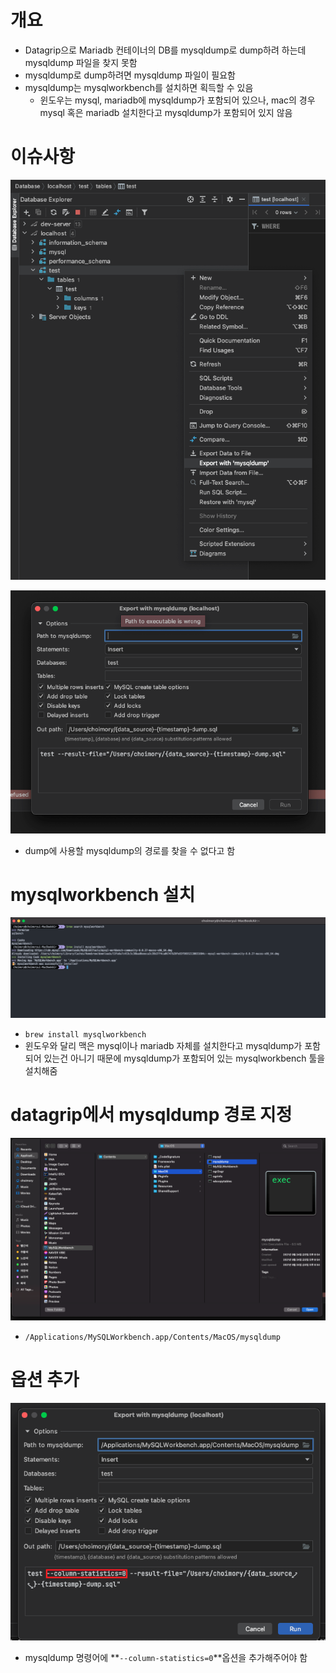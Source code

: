 # 개요

- Datagrip으로 Mariadb 컨테이너의 DB를 mysqldump로 dump하려 하는데 mysqldump 파일을 찾지 못함
- mysqldump로 dump하려면 mysqldump 파일이 필요함
- mysqldump는 mysqlworkbench를 설치하면 획득할 수 있음
    - 윈도우는 mysql, mariadb에 mysqldump가 포함되어 있으나, mac의 경우 mysql 혹은 mariadb 설치한다고 mysqldump가 포함되어 있지 않음

# 이슈사항

![img.png](img.png)

![img_1.png](img_1.png)

- dump에 사용할 mysqldump의 경로를 찾을 수 없다고 함

# mysqlworkbench 설치

![img_2.png](img_2.png)

- `brew install mysqlworkbench`
- 윈도우와 달리 맥은 mysql이나 mariadb 자체를 설치한다고 mysqldump가 포함되어 있는건 아니기 때문에 mysqldump가 포함되어 있는 mysqlworkbench 툴을 설치해줌

# datagrip에서 mysqldump 경로 지정

![img_3.png](img_3.png)

- `/Applications/MySQLWorkbench.app/Contents/MacOS/mysqldump`

# 옵션 추가

![img_4.png](img_4.png)

- mysqldump 명령어에 **`--column-statistics=0`**옵션을 추가해주어야 함